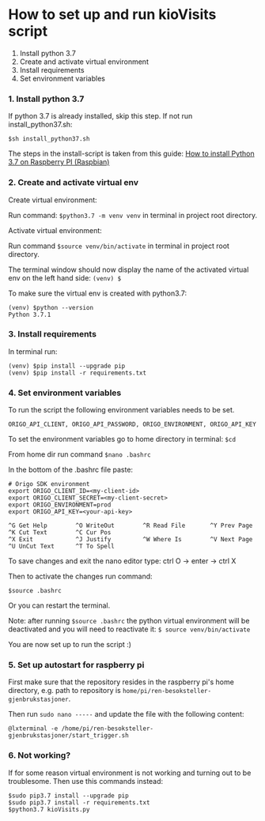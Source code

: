 
# How to set up and run kioVisits script

1. Install python 3.7
2. Create and activate virtual environment
3. Install requirements
4. Set environment variables


### 1. Install python 3.7

If python 3.7 is already installed, skip this step. If not run install_python37.sh:

`$sh install_python37.sh`

The steps in the install-script is taken from this guide: [How to install Python 3.7 on Raspberry PI (Raspbian)](https://installvirtual.com/install-python-3-7-on-raspberry-pi/)

### 2. Create and activate virtual env

Create virtual environment:

Run command: `$python3.7 -m venv venv` in terminal in project root directory.

Activate virtual environment:

Run command `$source venv/bin/activate` in terminal in project root directory.

The terminal window should now display the name of the activated virtual env on the left hand side: `(venv) $ `

To make sure the virtual env is created with python3.7:
```
(venv) $python --version
Python 3.7.1
```

### 3. Install requirements

In terminal run:

```
(venv) $pip install --upgrade pip
(venv) $pip install -r requirements.txt
```

### 4. Set environment variables

To run the script the following environment variables needs to be set.

`
ORIGO_API_CLIENT, ORIGO_API_PASSWORD, ORIGO_ENVIRONMENT, ORIGO_API_KEY
`

To set the environment variables go to home directory in terminal: `$cd`

From home dir run command `$nano .bashrc`

In the bottom of the .bashrc file paste:
```
# Origo SDK environment
export ORIGO_CLIENT_ID=<my-client-id>
export ORIGO_CLIENT_SECRET=<my-client-secret>
export ORIGO_ENVIRONMENT=prod
export ORIGO_API_KEY=<your-api-key>

^G Get Help        ^O WriteOut        ^R Read File       ^Y Prev Page       ^K Cut Text        ^C Cur Pos
^X Exit            ^J Justify         ^W Where Is        ^V Next Page       ^U UnCut Text      ^T To Spell
```
To save changes and exit the nano editor type: ctrl O -> enter -> ctrl X

Then to activate the changes run command:

`$source .bashrc`

Or you can restart the terminal.

Note: after running `$source .bashrc` the python virtual environment will be deactivated and you will need to reactivate it: `$ source venv/bin/activate`

You are now set up to run the script :)

### 5. Set up autostart for raspberry pi

First make sure that the repository resides in the raspberry pi's home directory, e.g. path to repository is `home/pi/ren-besoksteller-gjenbrukstasjoner`.

Then run `sudo nano -----` and update the file with the following content:
```
@lxterminal -e /home/pi/ren-besoksteller-gjenbrukstasjoner/start_trigger.sh
```
 

### 6. Not working?
If for some reason virtual environment is not working and turning out to be troublesome. Then use this commands instead:
```
$sudo pip3.7 install --upgrade pip
$sudo pip3.7 install -r requirements.txt
$python3.7 kioVisits.py
```
